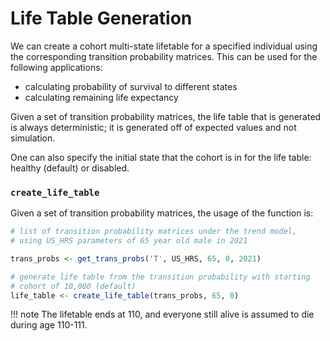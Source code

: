 # Life Table Generation

We can create a cohort multi-state lifetable for a specified individual using the corresponding
transition probability matrices. This can be used for the following applications:

* calculating probability of survival to different states
* calculating remaining life expectancy 

Given a set of transition probability matrices, the life table that is generated is always
deterministic; it is generated off of expected values and not simulation. 

One can also specify the initial state that the cohort is in for the life table: healthy (default)
or disabled. 

### `create_life_table`

Given a set of transition probability matrices, the usage of the function is:

```r
# list of transition probability matrices under the trend model, 
# using US_HRS parameters of 65 year old male in 2021

trans_probs <- get_trans_probs('T', US_HRS, 65, 0, 2021)

# generate life table from the transition probability with starting
# cohort of 10,000 (default)
life_table <- create_life_table(trans_probs, 65, 0)
```

!!! note
    The lifetable ends at 110, and everyone still alive is assumed to die during age 110-111.